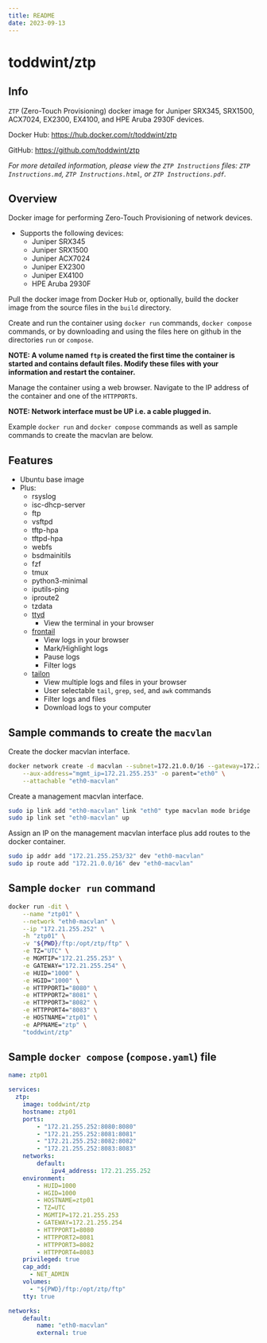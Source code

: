 ```yaml
---
title: README
date: 2023-09-13
---
```


# toddwint/ztp


## Info

`ZTP` (Zero-Touch Provisioning) docker image for Juniper SRX345, SRX1500, ACX7024, EX2300, EX4100, and HPE Aruba 2930F devices.

Docker Hub: <https://hub.docker.com/r/toddwint/ztp>

GitHub: <https://github.com/toddwint/ztp>

_For more detailed information, please view the `ZTP Instructions` files: `ZTP Instructions.md`, `ZTP Instructions.html`, or `ZTP Instructions.pdf`._


## Overview

Docker image for performing Zero-Touch Provisioning of network devices.

- Supports the following devices:
    - Juniper SRX345
    - Juniper SRX1500
    - Juniper ACX7024
    - Juniper EX2300
    - Juniper EX4100
    - HPE Aruba 2930F

Pull the docker image from Docker Hub or, optionally, build the docker image from the source files in the `build` directory.

Create and run the container using `docker run` commands, `docker compose` commands, or by downloading and using the files here on github in the directories `run` or `compose`.

**NOTE: A volume named `ftp` is created the first time the container is started and contains default files. Modify these files with your information and restart the container.**

Manage the container using a web browser. Navigate to the IP address of the container and one of the `HTTPPORT`s.

**NOTE: Network interface must be UP i.e. a cable plugged in.**

Example `docker run` and `docker compose` commands as well as sample commands to create the macvlan are below.


## Features

- Ubuntu base image
- Plus:
  - rsyslog
  - isc-dhcp-server
  - ftp
  - vsftpd
  - tftp-hpa
  - tftpd-hpa
  - webfs
  - bsdmainitils
  - fzf
  - tmux
  - python3-minimal
  - iputils-ping
  - iproute2
  - tzdata
  - [ttyd](https://github.com/tsl0922/ttyd)
    - View the terminal in your browser
  - [frontail](https://github.com/mthenw/frontail)
    - View logs in your browser
    - Mark/Highlight logs
    - Pause logs
    - Filter logs
  - [tailon](https://github.com/gvalkov/tailon)
    - View multiple logs and files in your browser
    - User selectable `tail`, `grep`, `sed`, and `awk` commands
    - Filter logs and files
    - Download logs to your computer


## Sample commands to create the `macvlan`

Create the docker macvlan interface.

```bash
docker network create -d macvlan --subnet=172.21.0.0/16 --gateway=172.21.255.254 \
    --aux-address="mgmt_ip=172.21.255.253" -o parent="eth0" \
    --attachable "eth0-macvlan"
```

Create a management macvlan interface.

```bash
sudo ip link add "eth0-macvlan" link "eth0" type macvlan mode bridge
sudo ip link set "eth0-macvlan" up
```

Assign an IP on the management macvlan interface plus add routes to the docker container.

```bash
sudo ip addr add "172.21.255.253/32" dev "eth0-macvlan"
sudo ip route add "172.21.0.0/16" dev "eth0-macvlan"
```

## Sample `docker run` command

```bash
docker run -dit \
    --name "ztp01" \
    --network "eth0-macvlan" \
    --ip "172.21.255.252" \
    -h "ztp01" \
    -v "${PWD}/ftp:/opt/ztp/ftp" \
    -e TZ="UTC" \
    -e MGMTIP="172.21.255.253" \
    -e GATEWAY="172.21.255.254" \
    -e HUID="1000" \
    -e HGID="1000" \
    -e HTTPPORT1="8080" \
    -e HTTPPORT2="8081" \
    -e HTTPPORT3="8082" \
    -e HTTPPORT4="8083" \
    -e HOSTNAME="ztp01" \
    -e APPNAME="ztp" \
    "toddwint/ztp"
```


## Sample `docker compose` (`compose.yaml`) file

```yaml
name: ztp01

services:
  ztp:
    image: toddwint/ztp
    hostname: ztp01
    ports:
        - "172.21.255.252:8080:8080"
        - "172.21.255.252:8081:8081"
        - "172.21.255.252:8082:8082"
        - "172.21.255.252:8083:8083"
    networks:
        default:
            ipv4_address: 172.21.255.252
    environment:
        - HUID=1000
        - HGID=1000
        - HOSTNAME=ztp01
        - TZ=UTC
        - MGMTIP=172.21.255.253
        - GATEWAY=172.21.255.254
        - HTTPPORT1=8080
        - HTTPPORT2=8081
        - HTTPPORT3=8082
        - HTTPPORT4=8083
    privileged: true
    cap_add:
      - NET_ADMIN
    volumes:
      - "${PWD}/ftp:/opt/ztp/ftp"
    tty: true

networks:
    default:
        name: "eth0-macvlan"
        external: true
```
